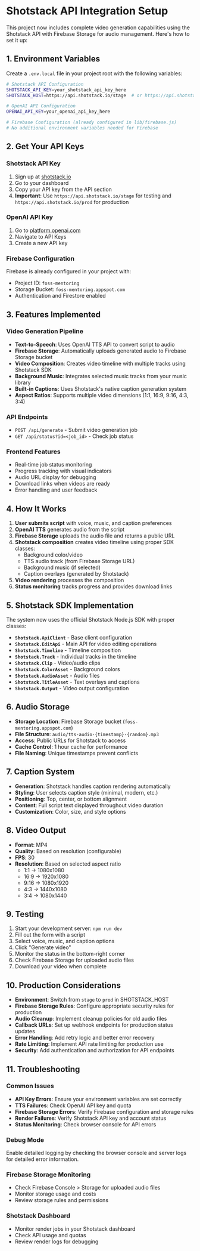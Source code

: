 # Shotstack API Integration Setup

This project now includes complete video generation capabilities using the Shotstack API with Firebase Storage for audio management. Here's how to set it up:

## 1. Environment Variables

Create a `.env.local` file in your project root with the following variables:

```bash
# Shotstack API Configuration
SHOTSTACK_API_KEY=your_shotstack_api_key_here
SHOTSTACK_HOST=https://api.shotstack.io/stage  # or https://api.shotstack.io/prod for production

# OpenAI API Configuration
OPENAI_API_KEY=your_openai_api_key_here

# Firebase Configuration (already configured in lib/firebase.js)
# No additional environment variables needed for Firebase
```

## 2. Get Your API Keys

### Shotstack API Key
1. Sign up at [shotstack.io](https://shotstack.io)
2. Go to your dashboard
3. Copy your API key from the API section
4. **Important**: Use `https://api.shotstack.io/stage` for testing and `https://api.shotstack.io/prod` for production

### OpenAI API Key
1. Go to [platform.openai.com](https://platform.openai.com)
2. Navigate to API Keys
3. Create a new API key

### Firebase Configuration
Firebase is already configured in your project with:
- Project ID: `foss-mentoring`
- Storage Bucket: `foss-mentoring.appspot.com`
- Authentication and Firestore enabled

## 3. Features Implemented

### Video Generation Pipeline
- **Text-to-Speech**: Uses OpenAI TTS API to convert script to audio
- **Firebase Storage**: Automatically uploads generated audio to Firebase Storage bucket
- **Video Composition**: Creates video timeline with multiple tracks using Shotstack SDK
- **Background Music**: Integrates selected music tracks from your music library
- **Built-in Captions**: Uses Shotstack's native caption generation system
- **Aspect Ratios**: Supports multiple video dimensions (1:1, 16:9, 9:16, 4:3, 3:4)

### API Endpoints
- `POST /api/generate` - Submit video generation job
- `GET /api/status?id=<job_id>` - Check job status

### Frontend Features
- Real-time job status monitoring
- Progress tracking with visual indicators
- Audio URL display for debugging
- Download links when videos are ready
- Error handling and user feedback

## 4. How It Works

1. **User submits script** with voice, music, and caption preferences
2. **OpenAI TTS** generates audio from the script
3. **Firebase Storage** uploads the audio file and returns a public URL
4. **Shotstack composition** creates video timeline using proper SDK classes:
   - Background color/video
   - TTS audio track (from Firebase Storage URL)
   - Background music (if selected)
   - Caption overlays (generated by Shotstack)
5. **Video rendering** processes the composition
6. **Status monitoring** tracks progress and provides download links

## 5. Shotstack SDK Implementation

The system now uses the official Shotstack Node.js SDK with proper classes:

- **`Shotstack.ApiClient`** - Base client configuration
- **`Shotstack.EditApi`** - Main API for video editing operations
- **`Shotstack.Timeline`** - Timeline composition
- **`Shotstack.Track`** - Individual tracks in the timeline
- **`Shotstack.Clip`** - Video/audio clips
- **`Shotstack.ColorAsset`** - Background colors
- **`Shotstack.AudioAsset`** - Audio files
- **`Shotstack.TitleAsset`** - Text overlays and captions
- **`Shotstack.Output`** - Video output configuration

## 6. Audio Storage

- **Storage Location**: Firebase Storage bucket (`foss-mentoring.appspot.com`)
- **File Structure**: `audio/tts-audio-{timestamp}-{random}.mp3`
- **Access**: Public URLs for Shotstack to access
- **Cache Control**: 1 hour cache for performance
- **File Naming**: Unique timestamps prevent conflicts

## 7. Caption System

- **Generation**: Shotstack handles caption rendering automatically
- **Styling**: User selects caption style (minimal, modern, etc.)
- **Positioning**: Top, center, or bottom alignment
- **Content**: Full script text displayed throughout video duration
- **Customization**: Color, size, and style options

## 8. Video Output

- **Format**: MP4
- **Quality**: Based on resolution (configurable)
- **FPS**: 30
- **Resolution**: Based on selected aspect ratio
  - 1:1 → 1080x1080
  - 16:9 → 1920x1080
  - 9:16 → 1080x1920
  - 4:3 → 1440x1080
  - 3:4 → 1080x1440

## 9. Testing

1. Start your development server: `npm run dev`
2. Fill out the form with a script
3. Select voice, music, and caption options
4. Click "Generate video"
5. Monitor the status in the bottom-right corner
6. Check Firebase Storage for uploaded audio files
7. Download your video when complete

## 10. Production Considerations

- **Environment**: Switch from `stage` to `prod` in SHOTSTACK_HOST
- **Firebase Storage Rules**: Configure appropriate security rules for production
- **Audio Cleanup**: Implement cleanup policies for old audio files
- **Callback URLs**: Set up webhook endpoints for production status updates
- **Error Handling**: Add retry logic and better error recovery
- **Rate Limiting**: Implement API rate limiting for production use
- **Security**: Add authentication and authorization for API endpoints

## 11. Troubleshooting

### Common Issues
- **API Key Errors**: Ensure your environment variables are set correctly
- **TTS Failures**: Check OpenAI API key and quota
- **Firebase Storage Errors**: Verify Firebase configuration and storage rules
- **Render Failures**: Verify Shotstack API key and account status
- **Status Monitoring**: Check browser console for API errors

### Debug Mode
Enable detailed logging by checking the browser console and server logs for detailed error information.

### Firebase Storage Monitoring
- Check Firebase Console > Storage for uploaded audio files
- Monitor storage usage and costs
- Review storage rules and permissions

### Shotstack Dashboard
- Monitor render jobs in your Shotstack dashboard
- Check API usage and quotas
- Review render logs for debugging
